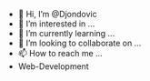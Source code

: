 - 👋 Hi, I’m @Djondovic
- 👀 I’m interested in ...
- 🌱 I’m currently learning ...
- 💞️ I’m looking to collaborate on ...
- 📫 How to reach me ...
- Web-Development

<!---
Djondovic/Djondovic is a ✨ special ✨ repository because its `README.md` (this file) appears on your GitHub profile.
You can click the Preview link to take a look at your changes.
--->
